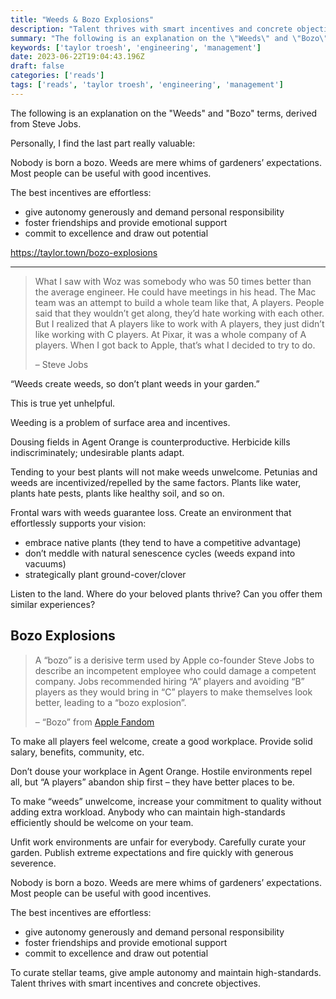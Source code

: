 ```yaml
---
title: "Weeds & Bozo Explosions"
description: "Talent thrives with smart incentives and concrete objectives."
summary: "The following is an explanation on the \"Weeds\" and \"Bozo\" terms, derived from Steve Jobs."
keywords: ['taylor troesh', 'engineering', 'management']
date: 2023-06-22T19:04:43.196Z
draft: false
categories: ['reads']
tags: ['reads', 'taylor troesh', 'engineering', 'management']
---
```


The following is an explanation on the "Weeds" and "Bozo" terms, derived from Steve Jobs.

Personally, I find the last part really valuable:

Nobody is born a bozo. Weeds are mere whims of gardeners’ expectations. Most people can be useful with good incentives.

The best incentives are effortless:
>
- give autonomy generously and demand personal responsibility
- foster friendships and provide emotional support
- commit to excellence and draw out potential

https://taylor.town/bozo-explosions

---

> What I saw with Woz was somebody who was 50 times better than the average engineer. He could have meetings in his head. The Mac team was an attempt to build a whole team like that, A players. People said that they wouldn’t get along, they’d hate working with each other. But I realized that A players like to work with A players, they just didn’t like working with C players. At Pixar, it was a whole company of A players. When I got back to Apple, that’s what I decided to try to do.
> 
> – Steve Jobs

“Weeds create weeds, so don’t plant weeds in your garden.”

This is true yet unhelpful.

Weeding is a problem of surface area and incentives.

Dousing fields in Agent Orange is counterproductive. Herbicide kills indiscriminately; undesirable plants adapt.

Tending to your best plants will not make weeds unwelcome. Petunias and weeds are incentivized/repelled by the same factors. Plants like water, plants hate pests, plants like healthy soil, and so on.

Frontal wars with weeds guarantee loss. Create an environment that effortlessly supports your vision:

*   embrace native plants (they tend to have a competitive advantage)
*   don’t meddle with natural senescence cycles (weeds expand into vacuums)
*   strategically plant ground-cover/clover

Listen to the land. Where do your beloved plants thrive? Can you offer them similar experiences?

Bozo Explosions
---------------

> A “bozo” is a derisive term used by Apple co-founder Steve Jobs to describe an incompetent employee who could damage a competent company. Jobs recommended hiring “A” players and avoiding “B” players as they would bring in “C” players to make themselves look better, leading to a “bozo explosion”.
> 
> – “Bozo” from [Apple Fandom](https://apple.fandom.com/wiki/Bozo#:~:text=A%20%22bozo%22%20is%20a%20derisive,to%20a%20%22bozo%20explosion%22.)

To make all players feel welcome, create a good workplace. Provide solid salary, benefits, community, etc.

Don’t douse your workplace in Agent Orange. Hostile environments repel all, but “A players” abandon ship first – they have better places to be.

To make “weeds” unwelcome, increase your commitment to quality without adding extra workload. Anybody who can maintain high-standards efficiently should be welcome on your team.

Unfit work environments are unfair for everybody. Carefully curate your garden. Publish extreme expectations and fire quickly with generous severence.

Nobody is born a bozo. Weeds are mere whims of gardeners’ expectations. Most people can be useful with good incentives.

The best incentives are effortless:

*   give autonomy generously and demand personal responsibility
*   foster friendships and provide emotional support
*   commit to excellence and draw out potential

To curate stellar teams, give ample autonomy and maintain high-standards. Talent thrives with smart incentives and concrete objectives.